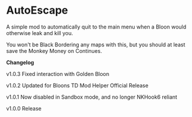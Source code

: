 ﻿# AutoEscape

A simple mod to automatically quit to the main menu when a Bloon would otherwise leak and kill you.

You won't be Black Bordering any maps with this, but you should at least save the Monkey Money on Continues.


**Changelog**

v1.0.3 Fixed interaction with Golden Bloon

v1.0.2 Updated for Bloons TD Mod Helper Official Release

v1.0.1 Now disabled in Sandbox mode, and no longer NKHook6 reliant

v1.0.0 Release